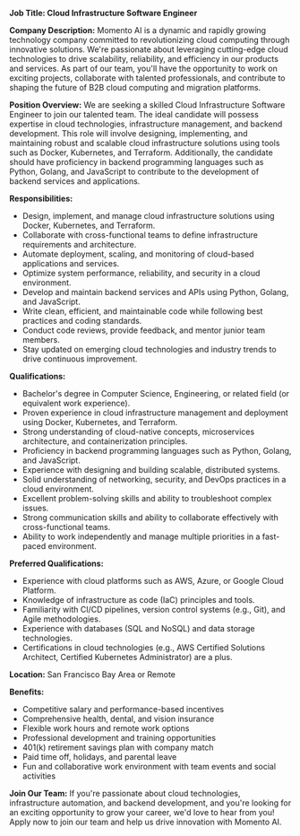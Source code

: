 **Job Title: Cloud Infrastructure Software Engineer**

**Company Description:**
Momento AI is a dynamic and rapidly growing technology company committed to revolutionizing cloud computing through innovative solutions. We're passionate about leveraging cutting-edge cloud technologies to drive scalability, reliability, and efficiency in our products and services. As part of our team, you'll have the opportunity to work on exciting projects, collaborate with talented professionals, and contribute to shaping the future of B2B cloud computing and migration platforms.

**Position Overview:**
We are seeking a skilled Cloud Infrastructure Software Engineer to join our talented team. The ideal candidate will possess expertise in cloud technologies, infrastructure management, and backend development. This role will involve designing, implementing, and maintaining robust and scalable cloud infrastructure solutions using tools such as Docker, Kubernetes, and Terraform. Additionally, the candidate should have proficiency in backend programming languages such as Python, Golang, and JavaScript to contribute to the development of backend services and applications.

**Responsibilities:**
- Design, implement, and manage cloud infrastructure solutions using Docker, Kubernetes, and Terraform.
- Collaborate with cross-functional teams to define infrastructure requirements and architecture.
- Automate deployment, scaling, and monitoring of cloud-based applications and services.
- Optimize system performance, reliability, and security in a cloud environment.
- Develop and maintain backend services and APIs using Python, Golang, and JavaScript.
- Write clean, efficient, and maintainable code while following best practices and coding standards.
- Conduct code reviews, provide feedback, and mentor junior team members.
- Stay updated on emerging cloud technologies and industry trends to drive continuous improvement.

**Qualifications:**
- Bachelor's degree in Computer Science, Engineering, or related field (or equivalent work experience).
- Proven experience in cloud infrastructure management and deployment using Docker, Kubernetes, and Terraform.
- Strong understanding of cloud-native concepts, microservices architecture, and containerization principles.
- Proficiency in backend programming languages such as Python, Golang, and JavaScript.
- Experience with designing and building scalable, distributed systems.
- Solid understanding of networking, security, and DevOps practices in a cloud environment.
- Excellent problem-solving skills and ability to troubleshoot complex issues.
- Strong communication skills and ability to collaborate effectively with cross-functional teams.
- Ability to work independently and manage multiple priorities in a fast-paced environment.

**Preferred Qualifications:**
- Experience with cloud platforms such as AWS, Azure, or Google Cloud Platform.
- Knowledge of infrastructure as code (IaC) principles and tools.
- Familiarity with CI/CD pipelines, version control systems (e.g., Git), and Agile methodologies.
- Experience with databases (SQL and NoSQL) and data storage technologies.
- Certifications in cloud technologies (e.g., AWS Certified Solutions Architect, Certified Kubernetes Administrator) are a plus.

**Location:** San Francisco Bay Area or Remote

**Benefits:**
- Competitive salary and performance-based incentives
- Comprehensive health, dental, and vision insurance
- Flexible work hours and remote work options
- Professional development and training opportunities
- 401(k) retirement savings plan with company match
- Paid time off, holidays, and parental leave
- Fun and collaborative work environment with team events and social activities

**Join Our Team:**
If you're passionate about cloud technologies, infrastructure automation, and backend development, and you're looking for an exciting opportunity to grow your career, we'd love to hear from you! Apply now to join our team and help us drive innovation with Momento AI.


